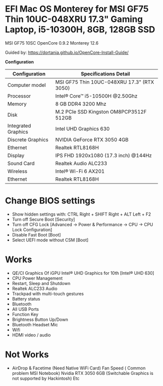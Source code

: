 # EFI Mac OS Monterey for MSI GF75 Thin 10UC-048XRU 17.3" Gaming Laptop, i5-10300H, 8GB, 128GB SSD
 
MSI GF75 10SC OpenCore 0.9.2 Monterey 12.6

Guided by: https://dortania.github.io/OpenCore-Install-Guide/

**Configuration**

|  Configuration | Specifications	Detail | 
|--------------------|--------------------|
| Computer model  | MSI GF75 Thin 10UC-048XRU 17.3" (RTX 3050)  | 
| Processor  | Intel® Core™ i5-10500H @2.50Ghz  |
| Memory  | 8 GB DDR4 3200 Mhz  |
| Disk  | M.2 PCIe SSD Kingston OM8PCP3512F 512GB  |
| Integrated Graphics  | Intel UHD Graphics 630  |
| Discrete Graphics  | NVIDIA GeForce RTX 3050 4GB  |
| Ethernet  | Realtek RTL8168H  |
| Display  | IPS FHD 1920x1080 (17.3 inch) @144Hz  |
| Sound Card  | Realtek Audio ALC233  |
| Wireless  | Intel® Wi-Fi 6 AX201  |
| Ethernet  | Realtek RTL8168H  |

# Change BIOS settings

- Show hidden settings with: CTRL Right + SHIFT Right + ALT Left + F2
- Turn off Secure Boot [Security]
- Turn off CFG Lock [Advanced -> Power & Performance -> CPU -> CPU Lock Configuration]
- Disable Fast Boot [Boot]
- Select UEFI mode without CSM [Boot]

# Works

- QE/CI Graphics Of iGPU Intel® UHD Graphics for 10th [Intel® UHD 630]
- CPU Power Management
- Restart, Sleep and Shutdown
- Realtek ALC233 Audio
- Trackpad with multi-touch gestures
- Battery status
- Bluetooth
- All USB Ports
- Function Key
- Brightness Button Up/Down
- Bluetooth Headset Mic
- Wifi
- HDMI video / audio

# Not Works
- AirDrop & Facetime (Need Native WiFi Card)
Fan Speed ( Common problem MSI Notebook)
Nvidia RTX 3050 6GB (Switchable Graphics is not supported by Hackintosh)
Etc
